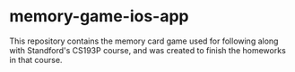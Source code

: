 # memory-game-ios-app

This repository contains the memory card game used for following along with Standford's CS193P course, and was created to finish the homeworks in that course.
